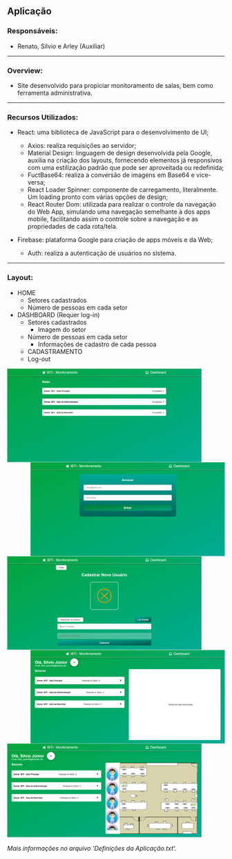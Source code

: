 ## Aplicação

### Responsáveis:
* Renato, Silvio e Arley (Auxiliar)
---
### Overview:
* Site desenvolvido para propiciar monitoramento de salas, bem como ferramenta administrativa.
---
### Recursos Utilizados:
* React: uma biblioteca de JavaScript para o desenvolvimento de UI;
  * Axios: realiza requisições ao servidor;
  * Material Design: linguagem de design desenvolvida pela Google, auxilia na criação dos layouts, fornecendo elementos já responsivos com uma estilização padrão que pode ser aproveitada ou redefinida;
  * FuctBase64: realiza a conversão de imagens em Base64 e vice-versa;
  * React Loader Spinner: componente de carregamento, literalmente. Um loading pronto com várias opções de design;
  * React Router Dom: utilizada para realizar o controle da navegação do Web App, simulando uma navegação semelhante à dos apps mobile, facilitando assim o controle sobre a navegação e as propriedades de cada rota/tela.
  
* Firebase: plataforma Google para criação de apps móveis e da Web;
  * Auth: realiza a autenticação de usuários no sistema.
---
### Layout:

* HOME
  * Setores cadastrados
  * Número de pessoas em cada setor
* DASHBOARD (Requer log-in)
  * Setores cadastrados
    * Imagem do setor
  * Número de pessoas em cada setor
    * Informações de cadastro de cada pessoa
  * CADASTRAMENTO
  * Log-out

<div>
 <img src="Tela Inicial RFID.PNG" align="left" width="450" height="217"/>
 <img src="Tela Login RFID.png" align="right" width="450" height="217"/>
 <img src="Tela Cadastro RFID.png" align="left" width="450" height="217"/>
 <img src="Tela Monitoramento RFID.png" align="right" width="450" height="217"/>
 <img src="Tela Monitoramento RFID 2.PNG" align="bottom" width="450" height="217"/>
</div>


*Mais informações no arquivo 'Definições da Aplicação.txt'.*
